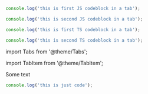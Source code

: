 ```js tab={"span":2}
console.log('this is first JS codeblock in a tab');
```

```js tab
console.log('this is second JS codeblock in a tab');
```

```ts tab={"span":2}
console.log('this is first TS codeblock in a tab');
```

```ts tab
console.log('this is second TS codeblock in a tab');
```

import Tabs from '@theme/Tabs';

import TabItem from '@theme/TabItem';

Some text

```ts title="justfile.ts"
console.log('this is just code');
```
